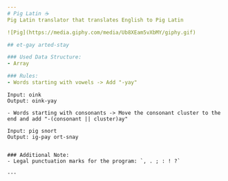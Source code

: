 ```yaml
---
# Pig Latin ☕
Pig Latin translator that translates English to Pig Latin

![Pig](https://media.giphy.com/media/Ub8XEam5vXbMY/giphy.gif)

## et-gay arted-stay

### Used Data Structure:
- Array

### Rules: 
- Words starting with vowels -> Add "-yay"
```
    Input: oink
    Output: oink-yay
```
- Words starting with consonants -> Move the consonant cluster to the end and add "-(consonant || cluster)ay"
```
    Input: pig snort
    Output: ig-pay ort-snay
```

### Additional Note:
- Legal punctuation marks for the program: `, . ; : ! ?`

---
```

